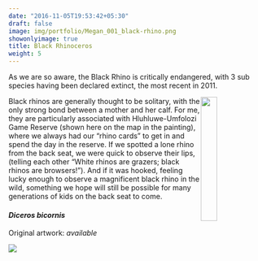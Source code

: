 ```yaml
---
date: "2016-11-05T19:53:42+05:30"
draft: false
image: img/portfolio/Megan_001_black-rhino.png
showonlyimage: true
title: Black Rhinoceros
weight: 5
---
```


As we are so aware, the Black Rhino is critically endangered, with 3 sub species having been declared extinct, the most recent in 2011. 

<!--more-->

<img style="float: right; width:25%;" src="/img/kzn-wildlife.png">

Black rhinos are generally thought to be solitary, with the only strong bond between a mother and her calf. For me, they are particularly associated with Hluhluwe-Umfolozi Game Reserve (shown here on the map in the painting), where we always had our “rhino cards” to get in and spend the day in the reserve. If we spotted a lone rhino from the back seat, we were quick to observe their lips, (telling each other “White rhinos are grazers; black rhinos are browsers!”). And if it was hooked, feeling lucky enough to observe a magnificent black rhino in the wild, something we hope will still be possible for many generations of kids on the back seat to come.

#### *Diceros bicornis*
Original artwork: *available*

![][1]

[1]: /img/portfolio/Megan_001_black-rhino.png